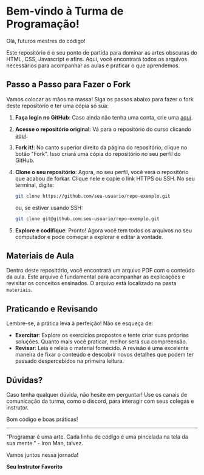 # Bem-vindo à Turma de Programação!

Olá, futuros mestres do código!

Este repositório é o seu ponto de partida para dominar as artes obscuras do HTML, CSS, Javascript e afins. Aqui, você encontrará todos os arquivos necessários para acompanhar as aulas e praticar o que aprendemos.

## Passo a Passo para Fazer o Fork

Vamos colocar as mãos na massa! Siga os passos abaixo para fazer o fork deste repositório e ter uma cópia só sua:

1. **Faça login no GitHub**: Caso ainda não tenha uma conta, crie uma [aqui](https://github.com/).
2. **Acesse o repositório original**: Vá para o repositório do curso clicando [aqui](https://github.com/Prisma-Tech-Brasil/aula-11).
3. **Fork it!**: No canto superior direito da página do repositório, clique no botão "Fork". Isso criará uma cópia do repositório no seu perfil do GitHub.
4. **Clone o seu repositório**: Agora, no seu perfil, você verá o repositório que acabou de forkar. Clique nele e copie o link HTTPS ou SSH. No seu terminal, digite:

   ```bash
   git clone https://github.com/seu-usuario/repo-exemplo.git
   ```

   ou, se estiver usando SSH:

   ```bash
   git clone git@github.com:seu-usuario/repo-exemplo.git
   ```

5. **Explore e codifique**: Pronto! Agora você tem todos os arquivos no seu computador e pode começar a explorar e editar à vontade.

## Materiais de Aula

Dentro deste repositório, você encontrará um arquivo PDF com o conteúdo da aula. Este arquivo é fundamental para acompanhar as explicações e revisitar os conceitos ensinados. O arquivo está localizado na pasta `materiais`.

## Praticando e Revisando

Lembre-se, a prática leva à perfeição! Não se esqueça de:

- **Exercitar**: Explore os exercícios propostos e tente criar suas próprias soluções. Quanto mais você praticar, melhor será sua compreensão.
- **Revisar**: Leia e releia o material fornecido. A revisão é uma excelente maneira de fixar o conteúdo e descobrir novos detalhes que podem ter passado despercebidos na primeira leitura.

## Dúvidas?

Caso tenha qualquer dúvida, não hesite em perguntar! Use os canais de comunicação da turma, como o discord, para interagir com seus colegas e instrutor.

Bom código e boas práticas!

---

"Programar é uma arte. Cada linha de código é uma pincelada na tela da sua mente." - Iron Man, talvez.

Vamos juntos nessa jornada!

**Seu Instrutor Favorito**
